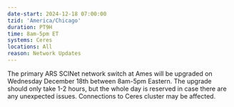```yaml
---
date-start: 2024-12-18 07:00:00
tzid: 'America/Chicago'
duration: PT9H
time: 8am-5pm ET
systems: Ceres
locations: All
reason: Network Updates
---
```


The primary ARS SCINet network switch at Ames will be upgraded on Wednesday December 18th between 8am-5pm Eastern. The upgrade should only take 1-2 hours, but the whole day is reserved in case there are any unexpected issues.
Connections to Ceres cluster may be affected.